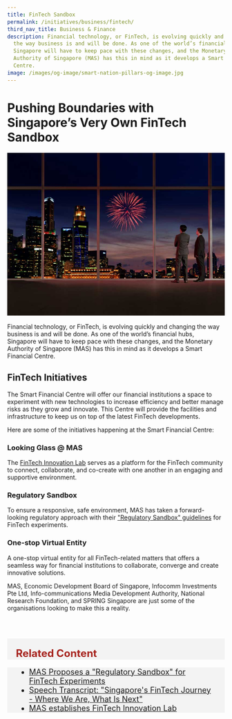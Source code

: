 ```yaml
---
title: FinTech Sandbox
permalink: /initiatives/business/fintech/
third_nav_title: Business & Finance
description: Financial technology, or FinTech, is evolving quickly and changing
  the way business is and will be done. As one of the world’s financial hubs,
  Singapore will have to keep pace with these changes, and the Monetary
  Authority of Singapore (MAS) has this in mind as it develops a Smart Financial
  Centre.
image: /images/og-image/smart-nation-pillars-og-image.jpg
---
```



# Pushing Boundaries with Singapore’s Very Own FinTech Sandbox
![Singapore's central business district](/images/initiatives/fintech-sandbox.jpg)

Financial technology, or FinTech, is evolving quickly and changing the way business is and will be done. As one of the world’s financial hubs, Singapore will have to keep pace with these changes, and the Monetary Authority of Singapore (MAS) has this in mind as it develops a Smart Financial Centre.

## FinTech Initiatives

The Smart Financial Centre will offer our financial institutions a space to experiment with new technologies to increase efficiency and better manage risks as they grow and innovate. This Centre will provide the facilities and infrastructure to keep us on top of the latest FinTech developments.

Here are some of the initiatives happening at the Smart Financial Centre:

### Looking Glass @ MAS

The [FinTech Innovation Lab](https://www.mas.gov.sg/news/media-releases/2016/mas-establishes-fintech-innovation-lab) serves as a platform for the FinTech community to connect, collaborate, and co-create with one another in an engaging and supportive environment. 


### Regulatory Sandbox

To ensure a responsive, safe environment, MAS has taken a forward-looking regulatory approach with their ["Regulatory Sandbox" guidelines](https://www.mas.gov.sg/news/media-releases/2016/mas-issues-regulatory-sandbox-guidelines-for-fintech-experiments) for FinTech experiments.

### One-stop Virtual Entity

A one-stop virtual entity for all FinTech-related matters that offers a seamless way for financial institutions to collaborate, converge and create innovative solutions. 

MAS, Economic Development Board of Singapore, Infocomm Investments Pte Ltd, Info-communications Media Development Authority, National Research Foundation, and SPRING Singapore are just some of the organisations looking to make this a reality. 

<br><br>

<div class="row" style="font-size:24px; font-weight: 700; color: #a6221c; background-color: #f3f3f3; padding: 20px 0px 0px 20px;"> Related Content</div>

<div class="row" style="font-size:18px ;background-color: #f3f3f3; padding: 0px 25px 0px 20px;">
	<ul>
		<li><a href="https://www.mas.gov.sg/news/media-releases/2016/mas-proposes-a-regulatory-sandbox-for-fintech-experiments">MAS Proposes a "Regulatory Sandbox" for FinTech Experiments</a></li>
	<li><a href="https://www.mas.gov.sg/news/speeches/2016/singapore-fintech-journey">Speech Transcript: "Singapore's FinTech Journey - Where We Are, What Is Next"</a></li>
	<li><a href="https://www.mas.gov.sg/news/media-releases/2016/mas-establishes-fintech-innovation-lab">MAS establishes FinTech Innovation Lab</a></li>
	</ul>
</div>